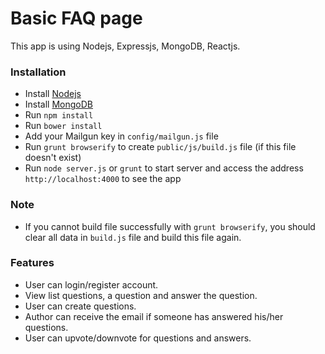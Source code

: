 # Basic FAQ page

This app is using Nodejs, Expressjs, MongoDB, Reactjs.

### Installation

- Install [Nodejs](https://nodejs.org/download/)
- Install [MongoDB](https://www.mongodb.org/downloads)
- Run `npm install`
- Run `bower install`
- Add your Mailgun key in `config/mailgun.js` file
- Run `grunt browserify` to create `public/js/build.js` file (if this file doesn't exist)
- Run `node server.js` or `grunt` to start server and access the address `http://localhost:4000` to see the app

### Note

- If you cannot build file successfully with `grunt browserify`, you should clear all data in `build.js` file and build this file again.

### Features

- User can login/register account.
- View list questions, a question and answer the question.
- User can create questions.
- Author can receive the email if someone has answered his/her questions.
- User can upvote/downvote for questions and answers.